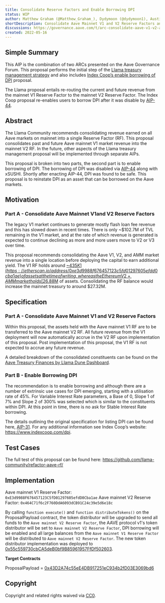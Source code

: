 ```yaml
---
title: Consolidate Reserve Factors and Enable Borrowing DPI
status: WIP
author: Matthew Graham (@Matthew_Graham_), Dydymoon (@dydymoon1), Austin Green (@AustinGreen), Noah Citron (@NoahCitron)
shortDescription: Consolidate Aave Mainnet V1 and V2 Reserve Factors and Enable Borrowing DPI
discussions: https://governance.aave.com/t/arc-consolidate-aave-v1-v2-amm-reserve-factors-purchase-cvx-and-deploy-to-earn-yield/6797
created: 2022-05-16
---
```


## Simple Summary

This AIP is the combination of two ARCs presented on the Aave Governance Forum. This proposal performs the initial step of the [Llama treasury management strategy](https://governance.aave.com/t/arc-consolidate-aave-v1-v2-amm-reserve-factors-purchase-cvx-and-deploy-to-earn-yield/6797) and also includes [Index Coop’s enable borrowing of DPI](https://governance.aave.com/t/arc-enable-borrowing-of-dpi-on-aave-markets/6976) proposal. 

The Llama proposal entails re-routing the current and future revenue from the mainnet V1 Reserve Factor to the mainnet V2 Reserve Factor. The Index Coop proposal re-enables users to borrow DPI after it was disable by [AIP-44](https://app.aave.com/#/governance/44-QmNVWrrm3ieyRRVD4f77zdxrvSUj1W4HDCojLKNcxmVQhr). 

## Abstract

The Llama Community recommends consolidating revenue earned on all Aave markets on mainnet into a single Reserve Factor (RF). This proposal consolidates past and future Aave mainnet V1 market revenue into the mainnet V2 RF. In the future, other aspects of the Llama treasury management proposal will be implemented through separate AIPs.

This proposal is broken into two parts, the second part is to enable borrowing of DPI. The borrowing of DPI was disabled via [AIP-44](https://app.aave.com/#/governance/44-QmNVWrrm3ieyRRVD4f77zdxrvSUj1W4HDCojLKNcxmVQhr) along with xSUSHI. Shortly after enacting AIP-44, DPI was found to be safe. This proposal is to reinstate DPI as an asset that can be borrowed on the Aave markets.

## Motivation

### Part A - Consolidate Aave Mainnet V1and V2 Reserve Factors

The legacy V1 market continues to generate mostly flash loan fee revenue and this has slowed down in recent times. There is only ~$102.7M of TVL remaining in the V1 market, and at the rate of which revenue is generated is expected to continue declining as more and more users move to V2 or V3 over time. 

This proposal recommends consolidating the Aave V1, V2, and AMM market revenue into a single location before deploying the capital to earn additional yield. The V1 RF holds around [~$435K](https://etherscan.io/address/0xe3d9988f676457123c5fd01297605efdd0cba1ae) of assets at the time of writing, whereas the Ethereum V2 + AMM market holds [$26.88M](https://etherscan.io/address/0x464c71f6c2f760dda6093dcb91c24c39e5d6e18c) of assets. Consolidating the RF balance would increase the mainnet treasury to around $27.32M.

## Specification

### Part A - Consolidate Aave Mainnet V1 and V2 Reserve Factors

Within this proposal, the assets held with the Aave mainnet V1 RF are to be transferred to the Aave mainnet V2 RF. All future revenue from the V1 deployment will now automatically accrue in the V2 RF upon implementation of this proposal. Post implementation of this proposal, the V1 RF is not expected to accrue any future revenue.

A detailed breakdown of the consolidated constituents can be found on the [Aave Treasury Finances by Llama Dune Dashboard](https://dune.com/llama/Aave-Treasury-Finances-by-Llama?Trailing%20Num%20Time-Series=60).

### Part B - Enable Borrowing DPI

The recommendation is to enable borrowing and although there are a number of extrinsic use cases for DPI emerging, starting with a utilisation rate of 45%. For Variable Interest Rate parameters, a Base of 0, Slope 1 of 7% and Slope 2 of 300% was selected which is similar to the constituents within DPI. At this point in time, there is no ask for Stable Interest Rate borrowing. 

The details outlining the original specification for listing DPI can be found here, [AIP-31](https://app.aave.com/#/governance/27-Qme2d9yZ81j3JkQ4ecr7BSZv4Rvh5NyU36um48f5S75CQG). For any additional information see Index Coop’s website: https://www.indexcoop.com/dpi.

## Test Cases

The full test of this proposal can be found here: https://github.com/llama-community/refactor-aave-rf/

## Implementation

Aave mainnet V1 Reserve Factor: `0xE3d9988F676457123C5fD01297605efdD0Cba1ae`
Aave mainnet V2 Reserve Factor: `0x464C71f6c2F760DdA6093dCB91C24c39e5d6e18c`

By calling `function execute()` and `function distributeTokens()` on the ProposalPayload contract, the token distributor will be upgraded to send all funds to the `Aave mainnet V2 Reserve Factor`, the AAVE protocol v1's token distributor will be set to `Aave mainnet V2 Reserve Factor`, DPI borrowing will be enabled and all large balances from the `Aave mainnet V1 Reserve Factor` will be distributed to `Aave mainnet V2 Reserve Factor`. The new token distributor implementation was deployed to [0x55c559730cbCA5deB0bf9B85961957FfDf502603](
https://etherscan.io/address/0x55c559730cbCA5deB0bf9B85961957FfDf502603).

**Target Contracts**

ProposalPayload = [0x43D2A74c55eE4DB917251eC934b2fD03E3069bd6](
https://etherscan.io/address/0x43D2A74c55eE4DB917251eC934b2fD03E3069bd6)

## Copyright

Copyright and related rights waived via [CC0](https://creativecommons.org/publicdomain/zero/1.0/).

